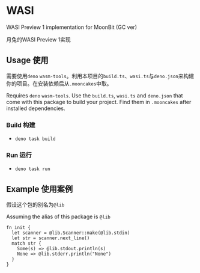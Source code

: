 # WASI

WASI Preview 1 implementation for MoonBit (GC ver)

月兔的WASI Preview 1实现

## Usage 使用

需要使用`deno` `wasm-tools`。利用本项目的`build.ts`、`wasi.ts`与`deno.json`来构建你的项目。在安装依赖后从`.mooncakes`中取。

Requires `deno` `wasm-tools`. Use the `build.ts`, `wasi.ts` and `deno.json` that come with this package to build your project. Find them in `.mooncakes` after installed dependencies.

### Build 构建

- `deno task build`

### Run 运行

- `deno task run`

## Example 使用案例

假设这个包的别名为`@lib`

Assuming the alias of this package is `@lib`

```moonbit
fn init {
  let scanner = @lib.Scanner::make(@lib.stdin)
  let str = scanner.next_line()
  match str {
    Some(s) => @lib.stdout.println(s)
    None => @lib.stderr.println("None")
  }
}
```
